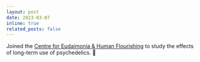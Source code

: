 ```yaml
---
layout: post
date: 2023-03-07
inline: true
related_posts: false
---
```


Joined the [Centre for Eudaimonia & Human Flourishing](https://hedonia.kringelbach.org/) to study the effects of long-term use of psychedelics. 💊
